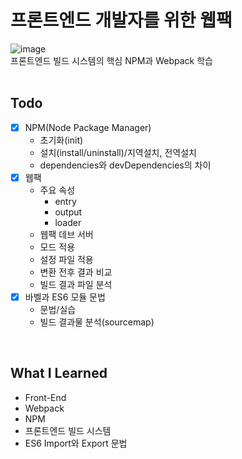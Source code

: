 # 프론트엔드 개발자를 위한 웹팩
![image](https://github.com/user-attachments/assets/bd5316d6-06a5-4d7f-a55f-bdbe5113ced1)
<br>
프론트엔드 빌드 시스템의 핵심 NPM과 Webpack 학습
<br><br>
## Todo
- [x] NPM(Node Package Manager)
  - 초기화(init)
  - 설치(install/uninstall)/지역설치, 전역설치
  - dependencies와 devDependencies의 차이
- [x] 웹팩
  - 주요 속성
    - entry
    - output
    - loader
  - 웹팩 데브 서버
  - 모드 적용
  - 설정 파일 적용
  - 변환 전후 결과 비교
  - 빌드 결과 파일 분석
- [x] 바벨과 ES6 모듈 문법
  - 문법/실습
  - 빌드 결과물 분석(sourcemap)
<br>

## What I Learned
- Front-End
- Webpack
- NPM
- 프론트엔드 빌드 시스템
- ES6 Import와 Export 문법

